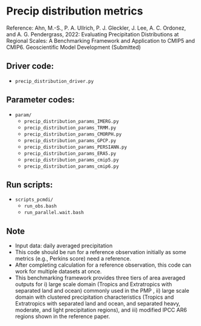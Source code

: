 # Precip distribution metrics

Reference: Ahn, M.-S., P. A. Ullrich, P. J. Gleckler, J. Lee,  A. C. Ordonez, and A. G. Pendergrass, 2022: Evaluating Precipitation Distributions at Regional Scales: A Benchmarking Framework and Application to CMIP5 and CMIP6. Geoscientific Model Development (Submitted)

## Driver code:
- `precip_distribution_driver.py`

## Parameter codes:
- `param/`
  - `precip_distribution_params_IMERG.py`
  - `precip_distribution_params_TRMM.py`
  - `precip_distribution_params_CMORPH.py`
  - `precip_distribution_params_GPCP.py`
  - `precip_distribution_params_PERSIANN.py`
  - `precip_distribution_params_ERA5.py`
  - `precip_distribution_params_cmip5.py`
  - `precip_distribution_params_cmip6.py`

## Run scripts:
- `scripts_pcmdi/`
  - `run_obs.bash`
  - `run_parallel.wait.bash`

## Note
- Input data: daily averaged precipitation
- This code should be run for a reference observation initially as some metrics (e.g., Perkins score) need a reference.
- After completing calculation for a reference observation, this code can work for multiple datasets at once.
- This benchmarking framework provides three tiers of area averaged outputs for i) large scale domain (Tropics and Extratropics with separated land and ocean) commonly used in the PMP , ii) large scale domain with clustered precipitation characteristics (Tropics and Extratropics with separated land and ocean, and separated heavy, moderate, and light precipitation regions), and iii) modified IPCC AR6 regions shown in the reference paper.
